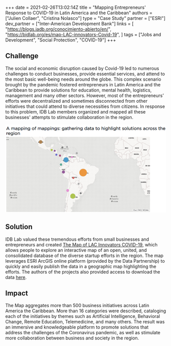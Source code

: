 +++
date = 2021-02-26T13:02:14Z
title = "Mapping Entrepreneurs' Response to COVID-19 in Latin America and the Caribbean"
authors = ["Julien Collaer", "Cristina Nolasco"]
type = "Case Study"
partner = ["ESRI"]
dev_partner = ["Inter-American Development Bank"]
links = [
    "https://blogs.iadb.org/conocimiento-abierto/en/",
    "https://bidlab.org/es/map-LAC-innovators-Covid-19",
]
tags = ["Jobs and Development", "Social Protection", "COVID-19"]
+++

## Challenge

The social and economic disruption caused by Covid-19 led to numerous challenges to conduct businesses, provide essential services, and attend to the most basic well-being needs around the globe. This complex scenario brought by the pandemic fostered entrepreneurs in Latin America and the Caribbean to provide solutions for education, mental health, logistics, management and many other sectors. However, most of the entrepreneurs’ efforts were decentralized and sometimes disconnected from other initiatives that could attend to diverse necessities from citizens.  In response to this problem, IDB Lab members organized and mapped all these businesses' attempts to stimulate collaboration in the region.

![COVID-19 Latin American and Caribbean Innovators Map](/Innovation_Map_pict1.png)

## Solution

IDB Lab valued these tremendous efforts from small businesses and entrepreneurs and created [The Map of LAC Innovators COVID-19](https://bidlab.org/es/map-LAC-innovators-Covid-19), which allows people to explore an interactive map of an open, united, and consolidated database of the diverse startup efforts in the region. The map leverages ESRI ArcGIS online platform (provided by the Data Partnership) to quickly and easily publish the data in a geographic map highlighting the efforts. The authors of the projects also provided access to download the data [here](https://github.com/datapartnership/IDB-Lab-Map-LAC-Innovators-Coronavirus).

## Impact

The Map aggregates more than 500 business initiatives across Latin America the Caribbean. More than 16 categories were described, cataloging each of the initiatives by themes such as Artificial Intelligence, Behavioral Change, Remote Education, Telemedicine, and many others. The result was an immersive and knowledgeable platform to promote solutions that address the challenges of the Coronavirus pandemic, as well as stimulate more collaboration between business and society in the region.
